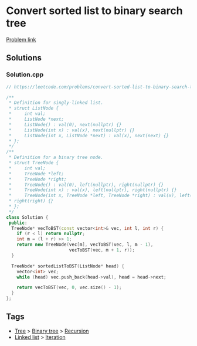 # Convert sorted list to binary search tree

[Problem link](https://leetcode.com/problems/convert-sorted-list-to-binary-search-tree)

## Solutions


### Solution.cpp
```cpp
// https://leetcode.com/problems/convert-sorted-list-to-binary-search-tree

/**
 * Definition for singly-linked list.
 * struct ListNode {
 *     int val;
 *     ListNode *next;
 *     ListNode() : val(0), next(nullptr) {}
 *     ListNode(int x) : val(x), next(nullptr) {}
 *     ListNode(int x, ListNode *next) : val(x), next(next) {}
 * };
 */
/**
 * Definition for a binary tree node.
 * struct TreeNode {
 *     int val;
 *     TreeNode *left;
 *     TreeNode *right;
 *     TreeNode() : val(0), left(nullptr), right(nullptr) {}
 *     TreeNode(int x) : val(x), left(nullptr), right(nullptr) {}
 *     TreeNode(int x, TreeNode *left, TreeNode *right) : val(x), left(left),
 * right(right) {}
 * };
 */
class Solution {
 public:
  TreeNode* vecToBST(const vector<int>& vec, int l, int r) {
    if (r < l) return nullptr;
    int m = (l + r) >> 1;
    return new TreeNode(vec[m], vecToBST(vec, l, m - 1),
                        vecToBST(vec, m + 1, r));
  }

  TreeNode* sortedListToBST(ListNode* head) {
    vector<int> vec;
    while (head) vec.push_back(head->val), head = head->next;

    return vecToBST(vec, 0, vec.size() - 1);
  }
};
```
## Tags

* [Tree](/Collections/tree.md#tree) > [Binary tree](/Collections/tree.md#binary-tree) > [Recursion](/Collections/tree.md#recursion)
* [Linked list](/Collections/linked-list.md#linked-list) > [Iteration](/Collections/linked-list.md#iteration)
